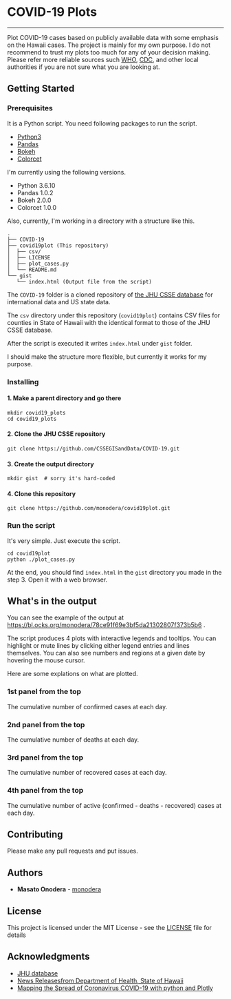 # COVID-19 Plots
---

Plot COVID-19 cases based on publicly available data with some emphasis on the Hawaii cases.
The project is mainly for my own purpose.  I do not recommend to trust my plots too much for any of your decision making.
Please refer more reliable sources such [WHO](https://www.who.int), [CDC](https://www.cdc.gov/), and other local authorities if you are not sure what you are looking at.

## Getting Started

### Prerequisites

It is a Python script. You need following packages to run the script.

- [Python3](https://www.python.org/)
- [Pandas](https://pandas.pydata.org/)
- [Bokeh](https://docs.bokeh.org/en/latest/)
- [Colorcet](https://colorcet.holoviz.org/)

I'm currently using the following versions.

- Python 3.6.10
- Pandas 1.0.2
- Bokeh 2.0.0
- Colorcet 1.0.0

Also, currently,  I'm working in a directory with a structure like this.

```
.
├── COVID-19
├── covid19plot (This repository)
│  ├── csv/
│  ├── LICENSE
│  ├── plot_cases.py
│  └── README.md
└── gist
   └── index.html (Output file from the script)

```

The `COVID-19` folder is a cloned repository of [the JHU CSSE database](https://github.com/CSSEGISandData/COVID-19) for international data and US state data.

The `csv` directory under this repository (`covid19plot`) contains CSV files for counties in State of Hawaii with the identical format to those of the JHU CSSE database.

After the script is executed it writes `index.html` under `gist` folder.

I should make the structure more flexible, but currently it works for my purpose.


### Installing

#### 1. Make a parent directory and go there

```
mkdir covid19_plots
cd covid19_plots
```

#### 2. Clone the JHU CSSE repository

```
git clone https://github.com/CSSEGISandData/COVID-19.git
```

#### 3. Create the output directory

```
mkdir gist  # sorry it's hard-coded
```

#### 4. Clone this repository

```
git clone https://github.com/monodera/covid19plot.git
```


### Run the script


It's very simple.  Just execute the script.

```
cd covid19plot
python ./plot_cases.py
```

At the end, you should find `index.html` in the `gist` directory you made in the step 3. Open it with a web browser.


## What's in the output

You can see the example of the output at https://bl.ocks.org/monodera/78ce91f69e3bf5da21302807f373b5b6 .

The script produces 4 plots with interactive legends and tooltips.  You can highlight or mute lines by clicking either legend entries and lines themselves.  You can also see numbers and regions at a given date by hovering the mouse cursor.

Here are some explations on what are plotted.

### 1st panel from the top

The cumulative number of confirmed cases at each day.


### 2nd panel from the top

The cumulative number of deaths at each day.


### 3rd panel from the top

The cumulative number of recovered cases at each day.


### 4th panel from the top

The cumulative number of active (confirmed - deaths - recovered) cases at each day.

## Contributing

Please make any pull requests and put issues.


## Authors

- **Masato Onodera** - [monodera](https://github.com/monodera)

## License


This project is licensed under the MIT License - see the [LICENSE](LICENSE) file for details

## Acknowledgments


- [JHU database](https://github.com/CSSEGISandData/COVID-19)
- [News Releasesfrom Department of Health, State of Hawaii](https://health.hawaii.gov/news/category/corona-virus/)
- [Mapping the Spread of Coronavirus COVID-19 with python and Plotly](https://medium.com/analytics-vidhya/mapping-the-spread-of-coronavirus-covid-19-d7830c4282e)
